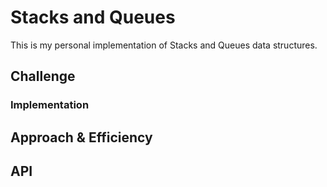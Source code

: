 # Stacks and Queues
This is my personal implementation of Stacks and Queues data structures.

## Challenge

### Implementation


## Approach & Efficiency
<!-- What approach did you take? Why? What is the Big O space/time for this approach? -->

## API
<!-- Description of each method publicly available to your Stack and Queue-->